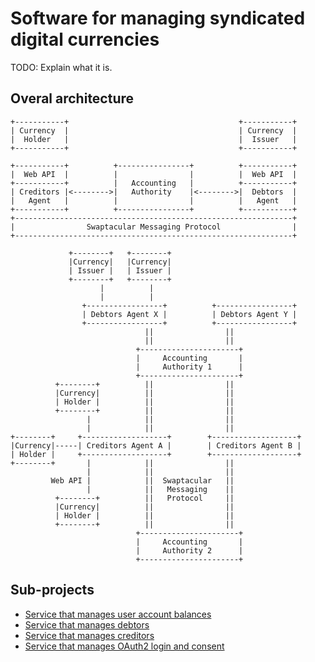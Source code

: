 Software for managing syndicated digital currencies
===================================================

TODO: Explain what it is.


Overal architecture
-------------------

```
+-----------+                                      +-----------+
| Currency  |                                      | Currency  |
|  Holder   |                                      |  Issuer   |
+-----------+                                      +-----------+

+-----------+          +----------------+          +-----------+
|  Web API  |          |                |          |  Web API  |
+-----------+          |   Accounting   |          +-----------+
| Creditors |<-------->|   Authority    |<-------->|  Debtors  |
|   Agent   |          |                |          |   Agent   |
+-----------+          +----------------+          +-----------+
+--------------------------------------------------------------+
|                Swaptacular Messaging Protocol                |
+--------------------------------------------------------------+
```

```
             +--------+   +--------+
             |Currency|   |Currency|
             | Issuer |   | Issuer |
             +--------+   +--------+
                    |          |
                    |          |
                +-----------------+          +-----------------+
                | Debtors Agent X |          | Debtors Agent Y |
                +-----------------+          +-----------------+
                              ||                ||
                              ||                ||
                            +----------------------+
                            |     Accounting       |
                            |     Authority 1      |
                            +----------------------+
          +--------+          ||                ||
          |Currency|          ||                ||
          | Holder |          ||                ||
          +--------+          ||                ||
                 |            ||                ||
                 |            ||                ||
+--------+     +-------------------+        +-------------------+
|Currency|-----| Creditors Agent A |        | Creditors Agent B |
| Holder |     +-------------------+        +-------------------+
+--------+       |            ||                ||
                 |            ||                ||
         Web API |            ||  Swaptacular   ||
                 |            ||   Messaging    ||
          +--------+          ||   Protocol     ||
          |Currency|          ||                ||
          | Holder |          ||                ||
          +--------+          ||                ||
                            +----------------------+
                            |     Accounting       |
                            |     Authority 2      |
                            +----------------------+
```


Sub-projects
------------

* [Service that manages user account balances](https://github.com/epandurski/swpt_accounts)
* [Service that manages debtors](https://github.com/epandurski/swpt_debtors)
* [Service that manages creditors](https://github.com/epandurski/swpt_creditors)
* [Service that manages OAuth2 login and consent](https://github.com/epandurski/swpt_login)
